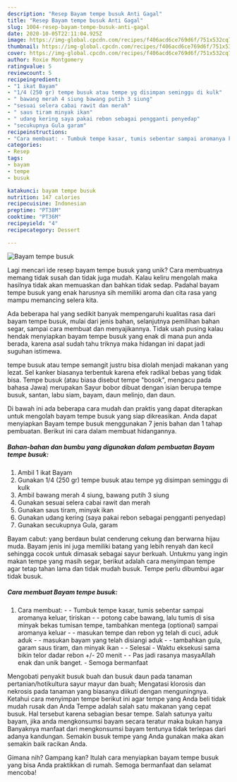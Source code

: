 ```yaml
---
description: "Resep Bayam tempe busuk Anti Gagal"
title: "Resep Bayam tempe busuk Anti Gagal"
slug: 1004-resep-bayam-tempe-busuk-anti-gagal
date: 2020-10-05T22:11:04.925Z
image: https://img-global.cpcdn.com/recipes/f406acd6ce769d6f/751x532cq70/bayam-tempe-busuk-foto-resep-utama.jpg
thumbnail: https://img-global.cpcdn.com/recipes/f406acd6ce769d6f/751x532cq70/bayam-tempe-busuk-foto-resep-utama.jpg
cover: https://img-global.cpcdn.com/recipes/f406acd6ce769d6f/751x532cq70/bayam-tempe-busuk-foto-resep-utama.jpg
author: Roxie Montgomery
ratingvalue: 5
reviewcount: 5
recipeingredient:
- "1 ikat Bayam"
- "1/4 (250 gr) tempe busuk atau tempe yg disimpan seminggu di kulk"
- " bawang merah 4 siung bawang putih 3 siung"
- "sesuai selera cabai rawit dan merah"
- " saus tiram minyak ikan"
- " udang kering saya pakai rebon sebagai pengganti penyedap"
- "secukupnya Gula garam"
recipeinstructions:
- "Cara membuat: - Tumbuk tempe kasar, tumis sebentar sampai aromanya keluar, tiriskan - potong cabe bawang, lalu tumis di sisa minyak bekas tumisan tempe, tambahkan mentega (optional) sampai aromanya keluar - masukan tempe dan rebon yg telah di cuci, aduk aduk - masukan bayam yang telah disiangi aduk - tambahkan gula, garam saus tiram, dan minyak ikan  Selesai Waktu eksekusi sama bikin telor dadar rebon +/- 20 menit  Pas jadi rasanya masyaAllah enak dan unik banget.  Semoga bermanfaat"
categories:
- Resep
tags:
- bayam
- tempe
- busuk

katakunci: bayam tempe busuk 
nutrition: 147 calories
recipecuisine: Indonesian
preptime: "PT38M"
cooktime: "PT36M"
recipeyield: "4"
recipecategory: Dessert

---
```



![Bayam tempe busuk](https://img-global.cpcdn.com/recipes/f406acd6ce769d6f/751x532cq70/bayam-tempe-busuk-foto-resep-utama.jpg)

Lagi mencari ide resep bayam tempe busuk yang unik? Cara membuatnya memang tidak susah dan tidak juga mudah. Kalau keliru mengolah maka hasilnya tidak akan memuaskan dan bahkan tidak sedap. Padahal bayam tempe busuk yang enak harusnya sih memiliki aroma dan cita rasa yang mampu memancing selera kita.

Ada beberapa hal yang sedikit banyak mempengaruhi kualitas rasa dari bayam tempe busuk, mulai dari jenis bahan, selanjutnya pemilihan bahan segar, sampai cara membuat dan menyajikannya. Tidak usah pusing kalau hendak menyiapkan bayam tempe busuk yang enak di mana pun anda berada, karena asal sudah tahu triknya maka hidangan ini dapat jadi suguhan istimewa.

tempe busuk atau tempe semangit justru bisa diolah menjadi makanan yang lezat. Sel kanker biasanya terbentuk karena efek radikal bebas yang tidak bisa. Tempe busuk (atau biasa disebut tempe &#34;bosok&#34;, mengacu pada bahasa Jawa) merupakan Sayur bobor dibuat dengan isian berupa tempe busuk, santan, labu siam, bayam, daun melinjo, dan daun.


Di bawah ini ada beberapa cara mudah dan praktis yang dapat diterapkan untuk mengolah bayam tempe busuk yang siap dikreasikan. Anda dapat menyiapkan Bayam tempe busuk menggunakan 7 jenis bahan dan 1 tahap pembuatan. Berikut ini cara dalam membuat hidangannya.

<!--inarticleads1-->

##### Bahan-bahan dan bumbu yang digunakan dalam pembuatan Bayam tempe busuk:

1. Ambil 1 ikat Bayam
1. Gunakan 1/4 (250 gr) tempe busuk atau tempe yg disimpan seminggu di kulk
1. Ambil  bawang merah 4 siung, bawang putih 3 siung
1. Gunakan sesuai selera cabai rawit dan merah
1. Gunakan  saus tiram, minyak ikan
1. Gunakan  udang kering (saya pakai rebon sebagai pengganti penyedap)
1. Gunakan secukupnya Gula, garam


Bayam cabut: yang berdaun bulat cenderung cekung dan berwarna hijau muda. Bayam jenis ini juga memiliki batang yang lebih renyah dan kecil sehingga cocok untuk dimasak sebagai sayur berkuah. Untukmu yang ingin makan tempe yang masih segar, berikut adalah cara menyimpan tempe agar tetap tahan lama dan tidak mudah busuk. Tempe perlu dibumbui agar tidak busuk. 

<!--inarticleads2-->

##### Cara membuat Bayam tempe busuk:

1. Cara membuat: - - Tumbuk tempe kasar, tumis sebentar sampai aromanya keluar, tiriskan - - potong cabe bawang, lalu tumis di sisa minyak bekas tumisan tempe, tambahkan mentega (optional) sampai aromanya keluar - - masukan tempe dan rebon yg telah di cuci, aduk aduk - - masukan bayam yang telah disiangi aduk - - tambahkan gula, garam saus tiram, dan minyak ikan -  - Selesai - Waktu eksekusi sama bikin telor dadar rebon +/- 20 menit -  - Pas jadi rasanya masyaAllah enak dan unik banget.  - Semoga bermanfaat


Mengobati penyakit busuk buah dan busuk daun pada tanaman pertanian/hotikultura sayur mayur dan buah; Mengatasi klorosis dan nekrosis pada tanaman yang biasanya diikuti dengan menguningnya. Ketahui cara menyimpan tempe berikut ini agar tempe yang Anda beli tidak mudah rusak dan Anda Tempe adalah salah satu makanan yang cepat busuk. Hal tersebut karena sebagian besar tempe. Salah satunya yaitu bayam, jika anda mengkonsumsi bayam secara teratur maka bukan hanya Banyaknya manfaat dari mengkonsumsi bayam tentunya tidak terlepas dari adanya kandungan. Semakin busuk tempe yang Anda gunakan maka akan semakin baik racikan Anda. 

Gimana nih? Gampang kan? Itulah cara menyiapkan bayam tempe busuk yang bisa Anda praktikkan di rumah. Semoga bermanfaat dan selamat mencoba!
